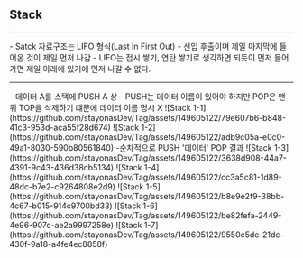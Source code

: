 <h2>Stack</h2>
<hr>
 - Satck 자료구조는 LIFO 형식(Last In First Out) 
 - 선입 후출이며 제일 마지막에 들어온 것이 제일 먼저 나감
 - LIFO는 접시 쌓기, 연탄 쌓기로 생각하면 되듯이 먼저 들어가면 제일 아래에 있기에 먼저 나갈 수 없다.
 <hr>
 - 데이터 A를 스택에 PUSH A 상
 - PUSH는 데이터 이름이 있어야 하지만 POP은 맨 위 TOP을 삭제하기 떄문에 데이터 이름 명시 X
![Stack 1-1](https://github.com/stayonasDev/Tag/assets/149605122/79e607b6-b848-41c3-953d-aca55f28d674)
![Stack 1-2](https://github.com/stayonasDev/Tag/assets/149605122/adb9c05a-e0c0-49a1-8030-590b80561840)
-순차적으로 PUSH '데이터' POP 결과
![Stack 1-3](https://github.com/stayonasDev/Tag/assets/149605122/3638d908-44a7-4391-9c43-436d38cb5134)
![Stack 1-4](https://github.com/stayonasDev/Tag/assets/149605122/cc3a5c81-1d89-48dc-b7e2-c9264808e2d9)
![Stack 1-5](https://github.com/stayonasDev/Tag/assets/149605122/b8e9e2f9-38bb-4c67-b015-914c9700bd33)
![Stack 1-6](https://github.com/stayonasDev/Tag/assets/149605122/be82fefa-2449-4e96-907c-ae2a9997258e)
![Stack 1-7](https://github.com/stayonasDev/Tag/assets/149605122/9550e5de-21dc-430f-9a18-a4fe4ec8858f)
